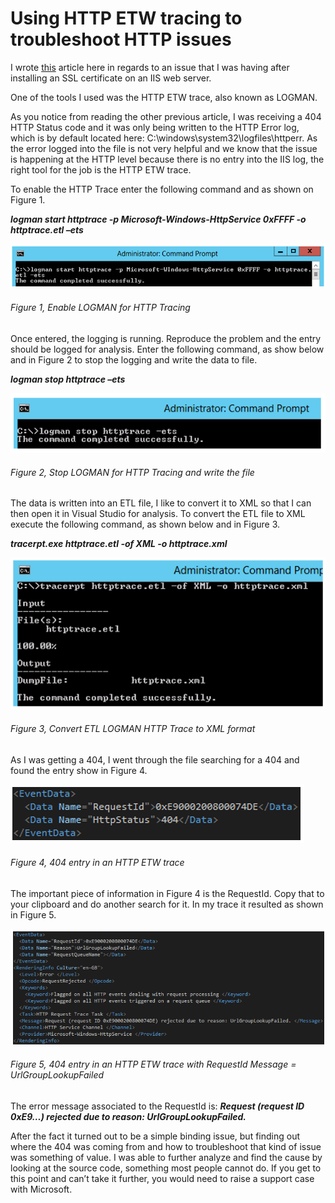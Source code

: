 # Using HTTP ETW tracing to troubleshoot HTTP issues

I wrote [this][LINK1] article here in regards to an issue that I was having after installing an SSL certificate on an IIS web server.

One of the tools I used was the HTTP ETW trace, also known as LOGMAN.

As you notice from reading the other previous article, I was receiving a 404 HTTP Status code and it was only being written to the HTTP Error log, which is by default located here:  C:\windows\system32\logfiles\httperr.  As the error logged into the file is not very helpful and we know that the issue is happening at the HTTP level because there is no entry into the IIS log, the right tool for the job is the HTTP ETW trace.

To enable the HTTP Trace enter the following command and as shown on Figure 1.

***logman start httptrace -p Microsoft-Windows-HttpService 0xFFFF -o httptrace.etl –ets***

![Enable LOGMAN for HTTP Tracing][FIGURE1]
###### Figure 1, Enable LOGMAN for HTTP Tracing

Once entered, the logging is running.  Reproduce the problem and the entry should be logged for analysis.  Enter the following command, as show below and in Figure 2 to stop the logging and write the data to file.

***logman stop httptrace –ets***

![Stop LOGMAN for HTTP Tracing and write the file][FIGURE2]
###### Figure 2, Stop LOGMAN for HTTP Tracing and write the file

The data is written into an ETL file, I like to convert it to XML so that I can then open it in Visual Studio for analysis.  To convert the ETL file to XML execute the following command, as shown below and in Figure 3.

***tracerpt.exe httptrace.etl -of XML -o httptrace.xml***

![Convert ETL LOGMAN HTTP Trace to XML format][FIGURE3]
###### Figure 3, Convert ETL LOGMAN HTTP Trace to XML format

As I was getting a 404, I went through the file searching for a 404 and found the entry show in Figure 4.

![404 entry in an HTTP ETW trace][FIGURE4]
###### Figure 4, 404 entry in an HTTP ETW trace

The important piece of information in Figure 4 is the RequestId.  Copy that to your clipboard and do another search for it.  In my trace it resulted as shown in Figure 5.

![404 entry in an HTTP ETW trace with RequestId Message = UrlGroupLookupFailed][FIGURE5]
###### Figure 5, 404 entry in an HTTP ETW trace with RequestId Message = UrlGroupLookupFailed

The error message associated to the RequestId is:  ***Request (request ID 0xE9…) rejected due to reason: UrlGroupLookupFailed.***

After the fact it turned out to be a simple binding issue, but finding out where the 404 was coming from and how to troubleshoot that kind of issue was something of value.  I was able to further analyze and find the cause by looking at the source code, something most people cannot do.  If you get to this point and can’t take it further, you would need to raise a support case with Microsoft.

[FIGURE1]: ../images/2014/msdn-0338.png "Figure 1, Enable LOGMAN for HTTP Tracing"
[FIGURE2]: ../images/2014/msdn-0339.png "Figure 2, Stop LOGMAN for HTTP Tracing and write the file"
[FIGURE3]: ../images/2014/msdn-0340.png "Figure 3, Convert ETL LOGMAN HTTP Trace to XML format"
[FIGURE4]: ../images/2014/msdn-0341.png "Figure 4, 404 entry in an HTTP ETW trace"
[FIGURE5]: ../images/2014/msdn-0342.png "Figure 5, 404 entry in an HTTP ETW trace with RequestId Message = UrlGroupLookupFailed"

[LINK1]: ../2014/2014-02-http-404-after-installing-an-ssl-certificate.md
